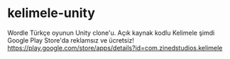 # kelimele-unity
Wordle Türkçe oyunun Unity clone'u. Açık kaynak kodlu Kelimele şimdi Google Play Store'da reklamsız ve ücretsiz!
https://play.google.com/store/apps/details?id=com.zinedstudios.kelimele
